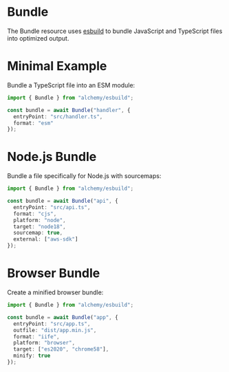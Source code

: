 # Bundle

The Bundle resource uses [esbuild](https://esbuild.github.io/) to bundle JavaScript and TypeScript files into optimized output.

# Minimal Example

Bundle a TypeScript file into an ESM module:

```ts
import { Bundle } from "alchemy/esbuild";

const bundle = await Bundle("handler", {
  entryPoint: "src/handler.ts",
  format: "esm"
});
```

# Node.js Bundle

Bundle a file specifically for Node.js with sourcemaps:

```ts
import { Bundle } from "alchemy/esbuild";

const bundle = await Bundle("api", {
  entryPoint: "src/api.ts",
  format: "cjs",
  platform: "node", 
  target: "node18",
  sourcemap: true,
  external: ["aws-sdk"]
});
```

# Browser Bundle

Create a minified browser bundle:

```ts
import { Bundle } from "alchemy/esbuild";

const bundle = await Bundle("app", {
  entryPoint: "src/app.ts",
  outfile: "dist/app.min.js",
  format: "iife",
  platform: "browser",
  target: ["es2020", "chrome58"],
  minify: true
});
```